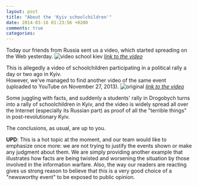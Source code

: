 ```yaml
---
layout: post
title: "About the 'Kyiv schoolchildren'"
date: 2014-03-16 01:23:56 +0200
comments: true
categories:
---
```


Today our friends from Russia sent us a video, which started spreading on the Web yesterday.
![video school kiev](http://i.imgur.com/qHILiDW.png)
_[link to the video](https://www.youtube.com/watch?v=KrJC6rU9lG0)_

This is allegedly a video of schoolchildren participating in a political rally a day or two ago in Kyiv.  
However, we've managed to find another video of the same event (uploaded to YouTube on November 27, 2013).
![original](http://i.imgur.com/75EBNXL.png)
_[link to the video](https://www.youtube.com/watch?v=Go4Wwjuzm-s)_

Some juggling with facts, and suddenly a students' rally in Drogobych turns into a rally of schoolchildren in Kyiv, and the video is widely spread all over the Internet (especially its Russian part) as proof of all the "terrible things" in post-revolutionary Kyiv.

The conclusions, as usual, are up to you.


**UPD**: This is a hot topic at the moment, and our team would like to emphasize once more: we are not trying to justify the events shown or make any judgment about them. We are simply providing another example that illustrates how facts are being twisted and worsening the situation by those involved in the information warfare. Also, the way our readers are reacting gives us strong reason to believe that this is a very good choice of a "newsworthy event" to be exposed to public opinion.
